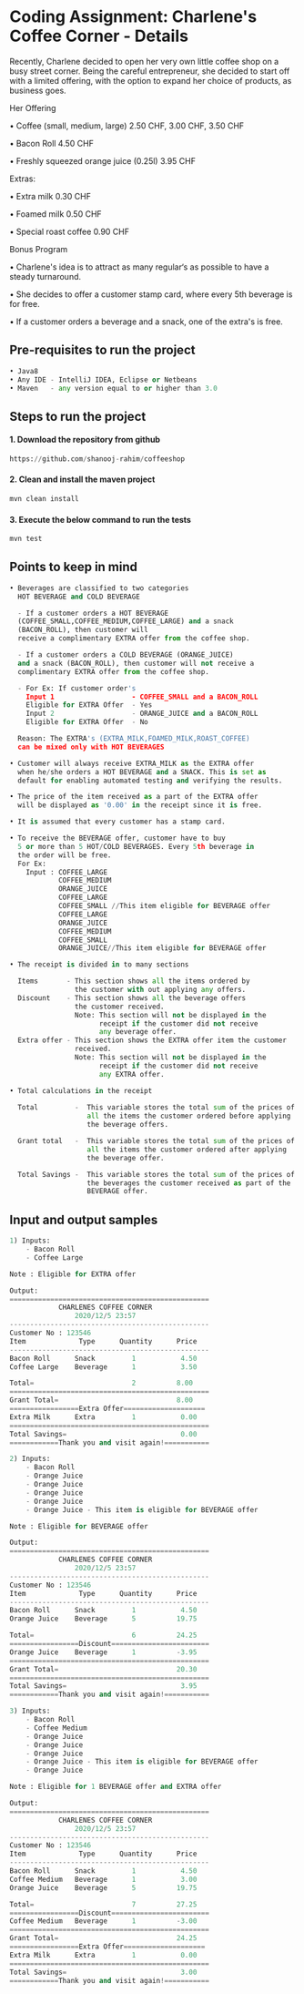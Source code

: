# Coding Assignment: Charlene's Coffee Corner - Details

Recently, Charlene decided to open her very own little coffee shop on a busy street corner.
Being the careful entrepreneur, she decided to start off with a limited offering, with the option to expand her
choice of products, as business goes.

Her Offering

• Coffee (small, medium, large) 2.50 CHF, 3.00 CHF, 3.50 CHF

• Bacon Roll 4.50 CHF

• Freshly squeezed orange juice (0.25l) 3.95 CHF

Extras:

• Extra milk 0.30 CHF

• Foamed milk 0.50 CHF

• Special roast coffee 0.90 CHF

Bonus Program

• Charlene's idea is to attract as many regular‘s as possible to have a steady turnaround.

• She decides to offer a customer stamp card, where every 5th beverage is for free.

• If a customer orders a beverage and a snack, one of the extra's is free.

## Pre-requisites to run the project
```python
• Java8
• Any IDE - IntelliJ IDEA, Eclipse or Netbeans
• Maven   - any version equal to or higher than 3.0
```

## Steps to run the project
#### 1. Download the repository from github
```python
https://github.com/shanooj-rahim/coffeeshop
```
#### 2. Clean and install the maven project
```python
mvn clean install
```
#### 3. Execute the below command to run the tests

```bash
mvn test
```

## Points to keep in mind

```python
• Beverages are classified to two categories
  HOT BEVERAGE and COLD BEVERAGE

  - If a customer orders a HOT BEVERAGE 
  (COFFEE_SMALL,COFFEE_MEDIUM,COFFEE_LARGE) and a snack 
  (BACON_ROLL), then customer will 
  receive a complimentary EXTRA offer from the coffee shop.

  - If a customer orders a COLD BEVERAGE (ORANGE_JUICE) 
  and a snack (BACON_ROLL), then customer will not receive a 
  complimentary EXTRA offer from the coffee shop.

  - For Ex: If customer order's 
    Input 1                   - COFFEE_SMALL and a BACON_ROLL
    Eligible for EXTRA Offer  - Yes
    Input 2                   - ORANGE_JUICE and a BACON_ROLL
    Eligible for EXTRA Offer  - No

  Reason: The EXTRA's (EXTRA_MILK,FOAMED_MILK,ROAST_COFFEE)
  can be mixed only with HOT BEVERAGES

• Customer will always receive EXTRA_MILK as the EXTRA offer 
  when he/she orders a HOT BEVERAGE and a SNACK. This is set as
  default for enabling automated testing and verifying the results.

• The price of the item received as a part of the EXTRA offer
  will be displayed as '0.00' in the receipt since it is free.

• It is assumed that every customer has a stamp card.

• To receive the BEVERAGE offer, customer have to buy
  5 or more than 5 HOT/COLD BEVERAGES. Every 5th beverage in
  the order will be free.
  For Ex:
    Input : COFFEE_LARGE
            COFFEE_MEDIUM
            ORANGE_JUICE
            COFFEE_LARGE
            COFFEE_SMALL //This item eligible for BEVERAGE offer
            COFFEE_LARGE
            ORANGE_JUICE
            COFFEE_MEDIUM
            COFFEE_SMALL
            ORANGE_JUICE//This item eligible for BEVERAGE offer

• The receipt is divided in to many sections

  Items       - This section shows all the items ordered by
                the customer with out applying any offers.
  Discount    - This section shows all the beverage offers
                the customer received.
                Note: This section will not be displayed in the
                      receipt if the customer did not receive
                      any beverage offer.
  Extra offer - This section shows the EXTRA offer item the customer
                received.
                Note: This section will not be displayed in the
                      receipt if the customer did not receive
                      any EXTRA offer.

• Total calculations in the receipt
  
  Total         -  This variable stores the total sum of the prices of
                   all the items the customer ordered before applying
                   the beverage offers.

  Grant total   -  This variable stores the total sum of the prices of
                   all the items the customer ordered after applying
                   the beverage offer.

  Total Savings -  This variable stores the total sum of the prices of
                   the beverages the customer received as part of the
                   BEVERAGE offer. 
```

## Input and output samples

```python
1) Inputs:
    - Bacon Roll
    - Coffee Large

Note : Eligible for EXTRA offer

Output:
=================================================
            CHARLENES COFFEE CORNER
                2020/12/5 23:57
-------------------------------------------------
Customer No : 123546
Item             Type      Quantity      Price
-------------------------------------------------
Bacon Roll      Snack         1           4.50
Coffee Large    Beverage      1           3.50

Total=                        2          8.00
=================================================
Grant Total=                             8.00
=================Extra Offer====================
Extra Milk      Extra         1           0.00
=================================================
Total Savings=                            0.00
============Thank you and visit again!===========

2) Inputs:
    - Bacon Roll
    - Orange Juice
    - Orange Juice
    - Orange Juice
    - Orange Juice
    - Orange Juice - This item is eligible for BEVERAGE offer

Note : Eligible for BEVERAGE offer

Output:
=================================================
            CHARLENES COFFEE CORNER
                2020/12/5 23:57
-------------------------------------------------
Customer No : 123546
Item             Type      Quantity      Price
-------------------------------------------------
Bacon Roll      Snack         1           4.50
Orange Juice    Beverage      5          19.75

Total=                        6          24.25
=================Discount========================
Orange Juice    Beverage      1          -3.95
=================================================
Grant Total=                             20.30
=================================================
Total Savings=                            3.95
============Thank you and visit again!===========

3) Inputs:
    - Bacon Roll
    - Coffee Medium
    - Orange Juice
    - Orange Juice
    - Orange Juice
    - Orange Juice - This item is eligible for BEVERAGE offer
    - Orange Juice

Note : Eligible for 1 BEVERAGE offer and EXTRA offer

Output:
=================================================
            CHARLENES COFFEE CORNER
                2020/12/5 23:57
-------------------------------------------------
Customer No : 123546
Item             Type      Quantity      Price
-------------------------------------------------
Bacon Roll      Snack         1           4.50
Coffee Medium   Beverage      1           3.00
Orange Juice    Beverage      5          19.75

Total=                        7          27.25
=================Discount========================
Coffee Medium   Beverage      1          -3.00
=================================================
Grant Total=                             24.25
=================Extra Offer====================
Extra Milk      Extra         1           0.00
=================================================
Total Savings=                            3.00
============Thank you and visit again!=========== 

```